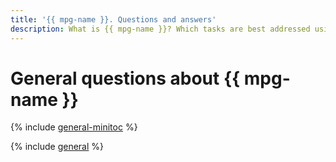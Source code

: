 ```yaml
---
title: '{{ mpg-name }}. Questions and answers'
description: What is {{ mpg-name }}? Which tasks are best addressed using {{ mpg-name }}, and which using VMs with databases? What part of database management and maintenance is {{ mpg-name }} responsible for? Find the answers to these and other questions in this article.
---
```


# General questions about {{ mpg-name }}


{% include [general-minitoc](../../_qa/managed-postgresql/minitoc/general.md) %}

{% include [general](../../_qa/managed-postgresql/general.md) %}
